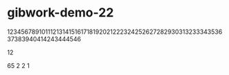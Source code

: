 # gibwork-demo-22
12345678910111213141516171819202122232425262728293031323334353637383940414243444546

12

65
2
2
1
